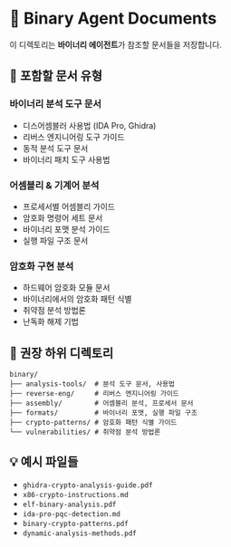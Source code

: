# 📂 Binary Agent Documents

이 디렉토리는 **바이너리 에이전트**가 참조할 문서들을 저장합니다.

## 🎯 포함할 문서 유형

### 바이너리 분석 도구 문서
- 디스어셈블러 사용법 (IDA Pro, Ghidra)
- 리버스 엔지니어링 도구 가이드
- 동적 분석 도구 문서
- 바이너리 패치 도구 사용법

### 어셈블리 & 기계어 분석
- 프로세서별 어셈블리 가이드
- 암호화 명령어 세트 문서
- 바이너리 포맷 분석 가이드
- 실행 파일 구조 문서

### 암호화 구현 분석
- 하드웨어 암호화 모듈 문서
- 바이너리에서의 암호화 패턴 식별
- 취약점 분석 방법론
- 난독화 해제 기법

## 📁 권장 하위 디렉토리

```
binary/
├── analysis-tools/  # 분석 도구 문서, 사용법
├── reverse-eng/     # 리버스 엔지니어링 가이드
├── assembly/        # 어셈블리 분석, 프로세서 문서
├── formats/         # 바이너리 포맷, 실행 파일 구조
├── crypto-patterns/ # 암호화 패턴 식별 가이드
└── vulnerabilities/ # 취약점 분석 방법론
```

## 💡 예시 파일들

- `ghidra-crypto-analysis-guide.pdf`
- `x86-crypto-instructions.md`
- `elf-binary-analysis.pdf`
- `ida-pro-pqc-detection.md`
- `binary-crypto-patterns.pdf`
- `dynamic-analysis-methods.pdf`